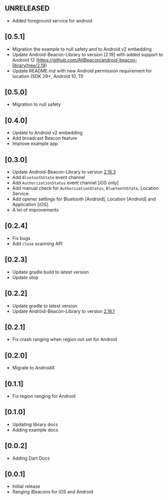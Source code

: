 ## UNRELEASED
* Added foreground service for android

## [0.5.1]
* Migration the example to null safety and to Android v2 embedding
* Update Android-Beacon-Library to version [2.19] with added support to Android 12 (https://github.com/AltBeacon/android-beacon-library/tree/2.19)
* Update README.md with new Android permission requirement for location (SDK 29+, Android 10, 11)

## [0.5.0]
* Migration to null safety

## [0.4.0]
* Update to Android v2 embedding
* Add broadcast Beacon feature
* Improve example app

## [0.3.0]
* Update Android-Beacon-Library to version [2.16.3](https://github.com/AltBeacon/android-beacon-library/tree/2.16.3)
* Add `BluetoothState` event channel
* Add `AuthorizationStatus` event channel [iOS only]
* Add manual check for `AuthorizationStatus`, `BluetoothState`, Location Service.
* Add opener settings for Bluetooth [Android], Location [Android] and Application [iOS].
* A lot of improvements

## [0.2.4]

* Fix bugs
* Add `close` scanning API

## [0.2.3]

* Update gradle build to latest version
* Update stop 

## [0.2.2]

* Update gradle to latest version
* Update Android-Beacon-Library to version [2.16.1](https://github.com/AltBeacon/android-beacon-library/tree/2.16.1)

## [0.2.1]

* Fix crash ranging when region not set for Android

## [0.2.0]

* Migrate to AndroidX

## [0.1.1]

* Fix region ranging for Android

## [0.1.0]

* Updating library docs
* Adding example docs

## [0.0.2]

* Adding Dart Docs

## [0.0.1]

* Initial release
* Ranging iBeacons for iOS and Android